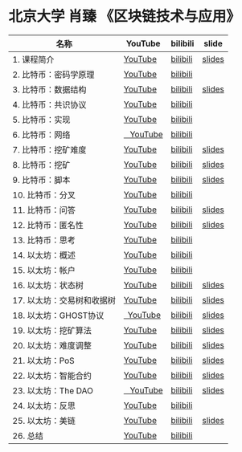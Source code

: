 # 北京大学 肖臻 《区块链技术与应用》

| 名称 | YouTube | bilibili | slide |
| -- | -- | -- | -- |
| 1. 课程简介  | [YouTube](https://www.youtube.com/watch?v=UmVec9VHtpE&index=2&list=PLnTPdMjBRmAYehJkVbAXqxO-0cc9ALC6V&t=55s)  | [bilibili](https://www.bilibili.com/video/av37065233/)  | [slides](https://blockchain.vout.vip/pku-blockchain-technology-and-applications/01.pdf) |
| 2. 比特币：密码学原理  | [YouTube](https://www.youtube.com/watch?v=0XbzvsuPmzI&index=2&list=PLnTPdMjBRmAYehJkVbAXqxO-0cc9ALC6V)  | [bilibili](https://www.bilibili.com/video/av37065233/?p=2) |
| 3. 比特币：数据结构  | [YouTube](https://www.youtube.com/watch?v=W9YMtTWHAdk&index=3&list=PLnTPdMjBRmAYehJkVbAXqxO-0cc9ALC6V)  | [bilibili](https://www.bilibili.com/video/av37065233/?p=3)  | [slides](https://blockchain.vout.vip/pku-blockchain-technology-and-applications/03-BTC.pdf) |
| 4. 比特币：共识协议  | [YouTube](https://www.youtube.com/watch?v=G0Bcfxs6bGY&index=4&list=PLnTPdMjBRmAYehJkVbAXqxO-0cc9ALC6V)  | [bilibili](https://www.bilibili.com/video/av37065233/?p=4) |
| 5. 比特币：实现  | [YouTube](https://www.youtube.com/watch?v=yFVtsGJN-Mo&index=5&list=PLnTPdMjBRmAYehJkVbAXqxO-0cc9ALC6V)  | [bilibili](https://www.bilibili.com/video/av37065233/?p=5) |
| 6. 比特币：网络  | [  YouTube](https://www.youtube.com/watch?v=MtF5H4uvW8k&index=6&list=PLnTPdMjBRmAYehJkVbAXqxO-0cc9ALC6V)  | [bilibili](https://www.bilibili.com/video/av37065233/?p=6) |
| 7. 比特币：挖矿难度  | [YouTube](https://www.youtube.com/watch?v=Vd0StIuXNk8&list=PLnTPdMjBRmAYehJkVbAXqxO-0cc9ALC6V&index=7)  | [bilibili](https://www.bilibili.com/video/av37065233/?p=7)  | [slides](https://blockchain.vout.vip/pku-blockchain-technology-and-applications/07-BTC.pdf) |
| 8. 比特币：挖矿  | [YouTube](https://www.youtube.com/watch?v=ojwFkSGFDHg&index=8&list=PLnTPdMjBRmAYehJkVbAXqxO-0cc9ALC6V)  | [bilibili](https://www.bilibili.com/video/av37065233/?p=8)  | [slides](https://blockchain.vout.vip/pku-blockchain-technology-and-applications/08-BTC.pdf) |
| 9. 比特币：脚本  | [YouTube](https://www.youtube.com/watch?v=RiDknRMpZF8&index=9&list=PLnTPdMjBRmAYehJkVbAXqxO-0cc9ALC6V)  | [bilibili](https://www.bilibili.com/video/av37065233/?p=9)  | [slides](https://blockchain.vout.vip/pku-blockchain-technology-and-applications/09-BTC.pdf) |
| 10. 比特币：分叉  | [YouTube](https://www.youtube.com/watch?v=WsPKSaf9l_E&index=10&list=PLnTPdMjBRmAYehJkVbAXqxO-0cc9ALC6V)  | [bilibili](https://www.bilibili.com/video/av37065233/?p=10) |
| 11. 比特币：问答  | [YouTube](https://www.youtube.com/watch?v=maIUocuYhuY&index=11&list=PLnTPdMjBRmAYehJkVbAXqxO-0cc9ALC6VV)  | [bilibili](https://www.bilibili.com/video/av37065233/?p=11)  | [slides](https://blockchain.vout.vip/pku-blockchain-technology-and-applications/11-BTC.pdf) |
| 12. 比特币：匿名性  | [YouTube](https://www.youtube.com/watch?v=Jzu3LCf3ZWg&index=12&list=PLnTPdMjBRmAYehJkVbAXqxO-0cc9ALC6V)  | [bilibili](https://www.bilibili.com/video/av37065233/?p=12)  | [slides](https://blockchain.vout.vip/pku-blockchain-technology-and-applications/12-BTC.pdf) |
| 13. 比特币：思考  | [YouTube](https://www.youtube.com/watch?v=IsBpo2iVLh0&index=13&list=PLnTPdMjBRmAYehJkVbAXqxO-0cc9ALC6V)  | [bilibili](https://www.bilibili.com/video/av37065233/?p=13) |
| 14. 以太坊：概述  | [YouTube](https://www.youtube.com/watch?v=2R3EjwLoBY0&index=14&list=PLnTPdMjBRmAYehJkVbAXqxO-0cc9ALC6V)  | [bilibili](https://www.bilibili.com/video/av37065233/?p=14) |
| 15. 以太坊：帐户  | [YouTube](https://www.youtube.com/watch?v=FX33vJHHOjM&list=PLnTPdMjBRmAYehJkVbAXqxO-0cc9ALC6V&index=15)  | [bilibili](https://www.bilibili.com/video/av37065233/?p=15) |
| 16. 以太坊：状态树  | [YouTube](https://www.youtube.com/watch?v=jZyl-XSbbjI&list=PLnTPdMjBRmAYehJkVbAXqxO-0cc9ALC6V&index=16)  | [bilibili](https://www.bilibili.com/video/av37065233/?p=16)  | [slides](https://blockchain.vout.vip/pku-blockchain-technology-and-applications/16-ETH.pdf) |
| 17. 以太坊：交易树和收据树  | [YouTube](https://www.youtube.com/watch?v=RADwCuRRoFs&index=17&list=PLnTPdMjBRmAYehJkVbAXqxO-0cc9ALC6V)  | [bilibili](https://www.bilibili.com/video/av37065233/?p=17)  | [slides](https://blockchain.vout.vip/pku-blockchain-technology-and-applications/17-ETH.pdf) |
| 18. 以太坊：GHOST协议  | [ YouTube](https://www.youtube.com/watch?v=7IJq7W19f4M&list=PLnTPdMjBRmAYehJkVbAXqxO-0cc9ALC6V&index=18)  | [bilibili](https://www.bilibili.com/video/av37065233/?p=18)  | [slides](https://blockchain.vout.vip/pku-blockchain-technology-and-applications/18-ETH.pdf) |
| 19. 以太坊：挖矿算法  | [YouTube](https://www.youtube.com/watch?v=fNc9LIWs6X8&index=19&list=PLnTPdMjBRmAYehJkVbAXqxO-0cc9ALC6V)  | [bilibili](https://www.bilibili.com/video/av37065233/?p=19)  | [slides](https://blockchain.vout.vip/pku-blockchain-technology-and-applications/19-ETH.pdf) |
| 20. 以太坊：难度调整  | [YouTube](https://www.youtube.com/watch?v=LV4GXMeTKpk&list=PLnTPdMjBRmAYehJkVbAXqxO-0cc9ALC6V&index=20)  | [bilibili](https://www.bilibili.com/video/av37065233/?p=20)  | [slides](https://blockchain.vout.vip/pku-blockchain-technology-and-applications/20-ETH.pdf) |
| 21. 以太坊：PoS  | [YouTube](https://www.youtube.com/watch?v=ytHBMTmtBsc&index=21&list=PLnTPdMjBRmAYehJkVbAXqxO-0cc9ALC6V)  | [bilibili](https://www.bilibili.com/video/av37065233/?p=21)  | [slides](https://blockchain.vout.vip/pku-blockchain-technology-and-applications/21-ETH.pdf) |
| 22. 以太坊：智能合约  | [YouTube](https://www.youtube.com/watch?v=LV4GXMeTKpk&list=PLnTPdMjBRmAYehJkVbAXqxO-0cc9ALC6V&index=20)  | [bilibili](https://www.bilibili.com/video/av37065233/?p=22)  | [slides](https://blockchain.vout.vip/pku-blockchain-technology-and-applications/22-ETH.pdf) |
| 23. 以太坊：The DAO  | [  YouTube](https://www.youtube.com/watch?v=ggamLQjKUiY&index=23&list=PLnTPdMjBRmAYehJkVbAXqxO-0cc9ALC6V)  | [bilibili](https://www.bilibili.com/video/av37065233/?p=23)  | [slides](https://blockchain.vout.vip/pku-blockchain-technology-and-applications/23-ETH.pdf) |
| 24. 以太坊：反思  | [YouTube](https://www.youtube.com/watch?v=L4VrqvniJOU&list=PLnTPdMjBRmAYehJkVbAXqxO-0cc9ALC6V&index=24)  | [bilibili](https://www.bilibili.com/video/av37065233/?p=24) |
| 25. 以太坊：美链  | [YouTube](https://www.youtube.com/watch?v=Uj3UXDKQOWw&index=25&list=PLnTPdMjBRmAYehJkVbAXqxO-0cc9ALC6VV)  | [bilibili](https://www.bilibili.com/video/av37065233/?p=25)  | [slides](https://blockchain.vout.vip/pku-blockchain-technology-and-applications/25-ETH.pdf) |
| 26. 总结  | [YouTube](https://www.youtube.com/watch?v=ArqF7E9w81M&list=PLnTPdMjBRmAYehJkVbAXqxO-0cc9ALC6V&index=26)  | [bilibili](https://www.bilibili.com/video/av37065233/?p=26) |
